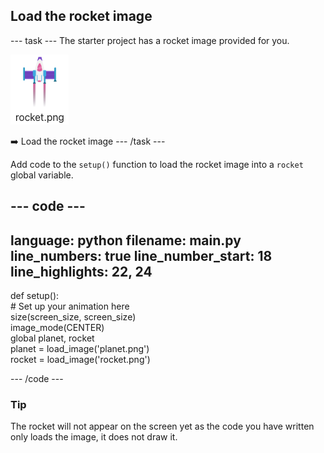 <h2 class="c-project-heading--task">Load the rocket image</h2>

--- task ---
The starter project has a rocket image provided for you. 

![Image of the rocket in the code editor image gallery.](images/rocket_image.png)

➡️ Load the rocket image
--- /task --- 

Add code to the `setup()` function to load the rocket image into a `rocket` global variable. 

<div class="c-project-code">

--- code ---
---
language: python
filename: main.py
line_numbers: true
line_number_start: 18
line_highlights: 22, 24
---

def setup():   
    # Set up your animation here   
    size(screen_size, screen_size)   
    image_mode(CENTER)   
    global planet, rocket   
    planet = load_image('planet.png')    
    rocket = load_image('rocket.png')    

--- /code ---
</div>


<div class="c-project-callout c-project-callout--tip">

### Tip

The rocket will not appear on the screen yet as the code you have written only loads the image, it does not draw it.

</div>


